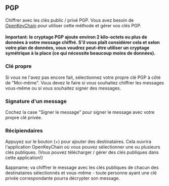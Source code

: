 <a name="pgp"><br/></a>
## PGP
Chiffrer avec les clés public / privé PGP. Vous avez besoin de [OpenKeyChain](https://play.google.com/store/apps/details?id=org.sufficientlysecure.keychain) pour utiliser cette méthode et gérer vos clés PGP.
<br/>
#### Important: le cryptage PGP ajoute environ 2 kilo-octets ou plus de données à votre message chiffré. S'il vous plaît considérer cela et selon votre plan de données, vous voudrez peut-être utiliser un cryptage symétrique à la place (ce qui nécessite beaucoup moins de données).

### Clé propre
Si vous ne l'avez pas encore fait, sélectionnez votre propre clé PGP à côté de "Moi-même". Vous devez le faire si vous souhaitez chiffrer les messages vous-même ou si vous souhaitez signer des messages.

### Signature d'un message
Cochez la case "Signer le message" pour signer le message avec votre propre clé privée.

### Récipiendaires
Appuyez sur le bouton (+) pour ajouter des destinataires. Cela ouvrira l'application OpenKeyChain où vous pouvez sélectionner une ou plusieurs clés publiques. (Vous pouvez télécharger / gérer des clés publiques dans cette application!)

&appname; va chiffrer le message avec les clés publiques de chacun des destinataires sélectionnés et vous-même - toute personne ayant une clé privée correspondante pourra décrypter son message.
